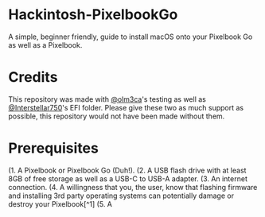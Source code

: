 # Hackintosh-PixelbookGo
A simple, beginner friendly, guide to install macOS onto your Pixelbook Go as well as a Pixelbook.

# Credits
This repository was made with [@olm3ca](https://github.com/olm3ca)'s testing as well as [@Interstellar750](https://github.com/Interstellar750)'s EFI folder. Please give these two as much support as possible, this repository would not have been made without them.

# Prerequisites
(1.   A Pixelbook or Pixelbook Go (Duh!).
(2.   A USB flash drive with at least 8GB of free storage as well as a USB-C to USB-A adapter.
(3.   An internet connection.
(4.   A willingness that you, the user, know that flashing firmware and installing 3rd party operating systems can potentially damage or destroy your Pixelbook[^1]
(5.   A
